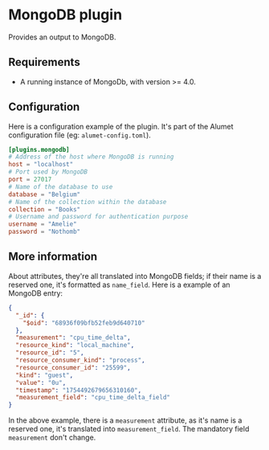 # MongoDB plugin

Provides an output to MongoDB.

## Requirements

- A running instance of MongoDb, with version >= 4.0.

## Configuration

Here is a configuration example of the plugin. It's part of the Alumet configuration file (eg: `alumet-config.toml`).

```toml
[plugins.mongodb]
# Address of the host where MongoDB is running
host = "localhost"
# Port used by MongoDB
port = 27017
# Name of the database to use
database = "Belgium"
# Name of the collection within the database
collection = "Books"
# Username and password for authentication purpose
username = "Amelie"
password = "Nothomb"
```

## More information

About attributes, they're all translated into MongoDB fields; if their name is a reserved one, it's formatted as `name_field`.
Here is a example of an MongoDB entry:

```json
{
  "_id": {
    "$oid": "68936f09bfb52feb9d640710"
  },
  "measurement": "cpu_time_delta",
  "resource_kind": "local_machine",
  "resource_id": "5",
  "resource_consumer_kind": "process",
  "resource_consumer_id": "25599",
  "kind": "guest",
  "value": "0u",
  "timestamp": "1754492679656310160",
  "measurement_field": "cpu_time_delta_field"
}
```

In the above example, there is a `measurement` attribute, as it's name is a reserved one, it's translated into `measurement_field`.
The mandatory field `measurement` don't change.
